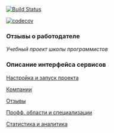 [![Build Status](https://travis-ci.org/hhru/employer-review.svg?branch=master)](https://travis-ci.org/hhru/employer-review)

[![codecov](https://codecov.io/gh/hhru/employer-review/branch/master/graph/badge.svg)](https://codecov.io/gh/hhru/employer-review)

### Отзывы о работодателе

_Учебный проект школы программистов_

### Описание интерфейса сервисов

[Настройка и запуск проекта](scripts/README.md)

[Компании](backend/employers.md)

[Отзывы](backend/review.md)

[Профф. области и специализации](backend/specializations.md)

[Статистика и аналитика](backend/statistics.md)

